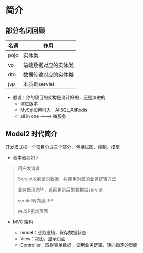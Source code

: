 # 简介

## 部分名词回顾
 名词 | 作用
 --- |---
 pojo|实体类
vo|前端数据对应的实体类
dto|数据传输对应的实体类
jsp|本质是servlet

- 假设：你的项目的架构是设计好的，还是演进的
    - 演进版本
    - MySql如何引入：AliSQL,AliRedis
    - all in one ---> 微服务

## Model2 时代简介
开发模式把一个项目分成三个部分，包括试图、控制、模型

- 基本流程如下
> 用户发请求
>
>Servlet收到请求数据，并调用对应的业务逻辑方法
>
>业务处理完毕，返回更新后的数据给servlet
>
>servlet转向到JSP
>
>由JSP更新页面

- MVC 架构

    - model：业务逻辑，保存数据状态
    - View：视图，显示页面
    - Controller：取得表单数据，调用业务逻辑，转向指定的页面
    
